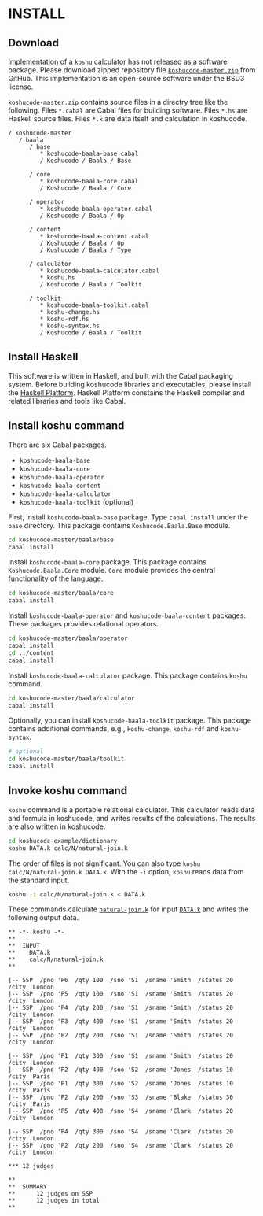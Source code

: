 INSTALL
=================================


Download
---------------------------------

Implementation of a `koshu` calculator
has not released as a software package.
Please download zipped repository file
[`koshucode-master.zip`](https://github.com/seinokatsuhiro/koshucode/archive/master.zip)
from GitHub.
This implementation is an open-source software
under the BSD3 license.

`koshucode-master.zip` contains source files
in a directry tree like the following.
Files `*.cabal` are Cabal files for building software.
Files `*.hs` are Haskell source files.
Files `*.k` are data itself and calculation in koshucode.

```
/ koshucode-master
   / baala
      / base
         * koshucode-baala-base.cabal
         / Koshucode / Baala / Base

      / core
         * koshucode-baala-core.cabal
         / Koshucode / Baala / Core

      / operator
         * koshucode-baala-operator.cabal
         / Koshucode / Baala / Op

      / content
         * koshucode-baala-content.cabal
         / Koshucode / Baala / Op
         / Koshucode / Baala / Type

      / calculator
         * koshucode-baala-calculator.cabal
         * koshu.hs
         / Koshucode / Baala / Toolkit

      / toolkit
         * koshucode-baala-toolkit.cabal
         * koshu-change.hs
         * koshu-rdf.hs
         * koshu-syntax.hs
         / Koshucode / Baala / Toolkit
```


Install Haskell
---------------------------------

This software is written in Haskell,
and built with the Cabal packaging system.
Before building koshucode libraries and executables,
please install the [Haskell Platform](http://www.haskell.org/platform/).
Haskell Platform constains the Haskell compiler and
related libraries and tools like Cabal.



Install koshu command
---------------------------------

There are six Cabal packages.

* `koshucode-baala-base`
* `koshucode-baala-core`
* `koshucode-baala-operator`
* `koshucode-baala-content`
* `koshucode-baala-calculator`
* `koshucode-baala-toolkit` (optional)

First, install `koshucode-baala-base` package.
Type `cabal install` under the `base` directory.
This package contains `Koshucode.Baala.Base` module.

``` sh
cd koshucode-master/baala/base
cabal install
```

Install `koshucode-baala-core` package.
This package contains `Koshucode.Baala.Core` module.
`Core` module provides the central functionality of the language.

``` sh
cd koshucode-master/baala/core
cabal install
```

Install `koshucode-baala-operator` and `koshucode-baala-content` packages.
These packages provides relational operators.

``` sh
cd koshucode-master/baala/operator
cabal install
cd ../content
cabal install
```

Install `koshucode-baala-calculator` package.
This package contains `koshu` command.

``` sh
cd koshucode-master/baala/calculator
cabal install
```

Optionally,
you can install `koshucode-baala-toolkit` package.
This package contains additional commands,
e.g., `koshu-change`, `koshu-rdf` and `koshu-syntax`.

``` sh
# optional
cd koshucode-master/baala/toolkit
cabal install
```


Invoke koshu command
---------------------------------

`koshu` command is a portable relational calculator.
This calculator reads data and formula in koshucode,
and writes results of the calculations.
The results are also written in koshucode.

``` sh
cd koshucode-example/dictionary
koshu DATA.k calc/N/natural-join.k
```

The order of files is not significant.
You can also type `koshu calc/N/natural-join.k DATA.k`.
With the `-i` option, `koshu` reads data from the standard input.

``` sh
koshu -i calc/N/natural-join.k < DATA.k
```

These commands calculate [`natural-join.k`][natural-join.k]
for input [`DATA.k`][DATA.k] and writes the following output data.

``` text
** -*- koshu -*-
**
**  INPUT
**    DATA.k
**    calc/N/natural-join.k
**

|-- SSP  /pno 'P6  /qty 100  /sno 'S1  /sname 'Smith  /status 20  /city 'London
|-- SSP  /pno 'P5  /qty 100  /sno 'S1  /sname 'Smith  /status 20  /city 'London
|-- SSP  /pno 'P4  /qty 200  /sno 'S1  /sname 'Smith  /status 20  /city 'London
|-- SSP  /pno 'P3  /qty 400  /sno 'S1  /sname 'Smith  /status 20  /city 'London
|-- SSP  /pno 'P2  /qty 200  /sno 'S1  /sname 'Smith  /status 20  /city 'London

|-- SSP  /pno 'P1  /qty 300  /sno 'S1  /sname 'Smith  /status 20  /city 'London
|-- SSP  /pno 'P2  /qty 400  /sno 'S2  /sname 'Jones  /status 10  /city 'Paris
|-- SSP  /pno 'P1  /qty 300  /sno 'S2  /sname 'Jones  /status 10  /city 'Paris
|-- SSP  /pno 'P2  /qty 200  /sno 'S3  /sname 'Blake  /status 30  /city 'Paris
|-- SSP  /pno 'P5  /qty 400  /sno 'S4  /sname 'Clark  /status 20  /city 'London

|-- SSP  /pno 'P4  /qty 300  /sno 'S4  /sname 'Clark  /status 20  /city 'London
|-- SSP  /pno 'P2  /qty 200  /sno 'S4  /sname 'Clark  /status 20  /city 'London

*** 12 judges

**
**  SUMMARY
**      12 judges on SSP
**      12 judges in total
**
```


[DATA.k]:          https://github.com/seinokatsuhiro/koshucode-example/blob/master/dictionary/DATA.k
[natural-join.k]:  https://github.com/seinokatsuhiro/koshucode-example/blob/master/dictionary/calc/N/natural-join.k
